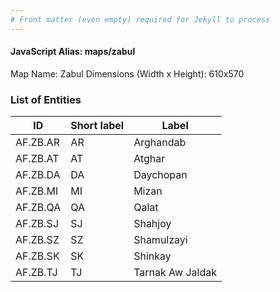 ```yaml
---
# Front matter (even empty) required for Jekyll to process
---
```


#### JavaScript Alias: maps/zabul

Map Name: Zabul
Dimensions (Width x Height): 610x570





### List of Entities

ID | Short label | Label
---|---|---|
AF.ZB.AR|AR|Arghandab
AF.ZB.AT|AT|Atghar
AF.ZB.DA|DA|Daychopan
AF.ZB.MI|MI|Mizan
AF.ZB.QA|QA|Qalat
AF.ZB.SJ|SJ|Shahjoy
AF.ZB.SZ|SZ|Shamulzayi
AF.ZB.SK|SK|Shinkay
AF.ZB.TJ|TJ|Tarnak Aw Jaldak